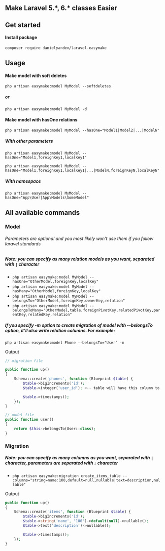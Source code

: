 ## Make Laravel 5.\*, 6.\* classes Easier

## Get started

#### Install package
`composer require danielyandev/laravel-easymake`

## Usage

#### Make model with soft deletes
`php artisan easymake:model MyModel --softdeletes`

##### or
`php artisan easymake:model MyModel -d`

#### Make model with hasOne relations
`php artisan easymake:model MyModel --hasOne="Model1|Model2|...|ModelN"`

##### With other parameters
`php artisan easymake:model MyModel --hasOne="Model1,foreignKey1,localKey1"`

`php artisan easymake:model MyModel --hasOne="Model1,foreignKey1,localKey1|...|ModelN,foreignKeyN,localKeyN"`

##### With namespace
`php artisan easymake:model MyModel --hasOne="App\User|App\Models\SomeModel"`

## All available commands

### Model
###### Parameters are optional and you most likely won't use them if you follow laravel standards
##### Note: you can specify as many relation models as you want, separated with `|` character
- `php artisan easymake:model MyModel --hasOne="OtherModel,foreignKey,localKey"`
- `php artisan easymake:model MyModel --hasMany="OtherModel,foreignKey,localKey"`
- `php artisan easymake:model MyModel --belongsTo="OtherModel,foreignKey,ownerKey,relation"`
- `php artisan easymake:model MyModel --belongsToMany="OtherModel,table,foreignPivotKey,relatedPivotKey,parentKey,relatedKey,relation"`

##### If you specify -m option to create migration of model with --belongsTo option, it'll also write relation columns. For example:
`php artisan easymake:model Phone --belongsTo="User" -m`

Output
```php
// migration file

public function up()
{
    Schema::create('phones', function (Blueprint $table) {
        $table->bigIncrements('id');
        $table->integer('user_id'); <-- table will have this column to create relation

        $table->timestamps();
    });
}

// model file
public function user()
{
    return $this->belongsTo(User::class);
}
```

### Migration
##### Note: you can specify as many columns as you want, separated with `|` character, parameters are separated with `:` character
- `php artisan easymake:migration create_items_table --columns="string=name:100,default=null,nullable|text=description,nullable"`

Output

```php
public function up()
{
    Schema::create('items', function (Blueprint $table) {
        $table->bigIncrements('id');
        $table->string('name', '100')->default(null)->nullable();
        $table->text('description')->nullable();

        $table->timestamps();
    });
}
```
